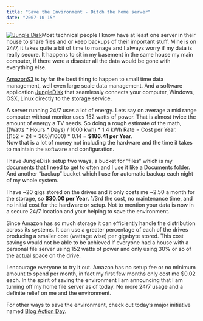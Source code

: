 ```yaml
---
title: "Save the Environment - Ditch the home server"
date: "2007-10-15"
---
```


[![Jungle Disk](/images/jdisk.gif)](http://jungledisk.com/ "Jungle Disk")Most technical people I know have at least one server in their house to share files and or keep backups of their important stuff. Mine is on 24/7, it takes quite a bit of time to manage and I always worry if my data is really secure. It happens to sit in my basement in the same house my main computer, if there were a disaster all the data would be gone with everything else.

[AmazonS3](http://aws.amazon.com) is by far the best thing to happen to small time data management, well even large scale data management. And a software application [JungleDisk](http://jungledisk.com/) that seamlessly connects your computer, Windows, OSX, Linux directly to the storage service.

A server running 24/7 uses a lot of energy. Lets say on average a mid range computer without monitor uses 152 watts of power. That is almost twice the amount of energy a TV needs. So doing a rough estimate of the math,  
((Watts \* Hours \* Days) / 1000 kwh) \* 1.4 kWh Rate = Cost per Year.  
((152 \* 24 \* 365)/1000) \* 0.14 = **$186.41 per Year**.  
Now that is a lot of money not including the hardware and the time it takes to maintain the software and configuration.

I have JungleDisk setup two ways, a bucket for “files” which is my documents that I need to get to often and I use it like a Documents folder. And another “backup” bucket which I use for automatic backup each night of my whole system.

I have ~20 gigs stored on the drives and it only costs me ~2.50 a month for the storage, so **$30.00 per Year**. 1/3rd the cost, no maintenance time, and no initial cost for the hardware or setup. Not to mention your data is now in a secure 24/7 location and your helping to save the environment.

Since Amazon has so much storage it can efficiently handle the distribution across its systems. It can use a greater percentage of each of the drives producing a smaller cost (wattage wise) per gigabyte stored. This cost savings would not be able to be achieved if everyone had a house with a personal file server using 152 watts of power and only using 30% or so of the actual space on the drive.

I encourage everyone to try it out. Amazon has no setup fee or no minimum amount to spend per month, in fact my first few months only cost me $0.02 each. In the spirit of saving the environment I am announcing that I am turning off my home file server as of today. No more 24/7 usage and a definite relief on me and the environment.

For other ways to save the environment, check out today’s major initiative named [Blog Action Day](http://blogactionday.com/).
